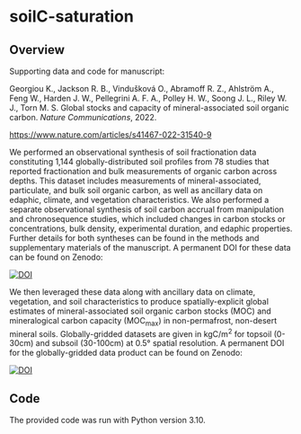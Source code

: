 # soilC-saturation

## Overview

Supporting data and code for manuscript: 

Georgiou K., Jackson R. B., Vindušková O., Abramoff R. Z., Ahlström A., Feng W., Harden J. W., Pellegrini A. F. A., Polley H. W., Soong J. L., Riley W. J., Torn M. S. Global stocks and capacity of mineral-associated soil organic carbon. _Nature Communications_, 2022.

https://www.nature.com/articles/s41467-022-31540-9

We performed an observational synthesis of soil fractionation data constituting 1,144 globally-distributed soil profiles from 78 studies that reported fractionation and bulk measurements of organic carbon across depths. This dataset includes measurements of mineral-associated, particulate, and bulk soil organic carbon, as well as ancillary data on edaphic, climate, and vegetation characteristics. We also performed a separate observational synthesis of soil carbon accrual from manipulation and chronosequence studies, which included changes in carbon stocks or concentrations, bulk density, experimental duration, and edaphic properties. Further details for both syntheses can be found in the methods and supplementary materials of the manuscript. A permanent DOI for these data can be found on Zenodo:

[![DOI](https://zenodo.org/badge/doi/10.5281/zenodo.5987414.svg)](http://dx.doi.org/10.5281/zenodo.5987414)


We then leveraged these data along with ancillary data on climate, vegetation, and soil characteristics to produce spatially-explicit global estimates of mineral-associated soil organic carbon stocks (MOC) and mineralogical carbon capacity (MOC<sub>max</sub>) in non-permafrost, non-desert mineral soils. Globally-gridded datasets are given in kgC/m<sup>2</sup> for topsoil (0-30cm) and subsoil (30-100cm) at 0.5&deg; spatial resolution. A permanent DOI for the globally-gridded data product can be found on Zenodo:

[![DOI](https://zenodo.org/badge/doi/10.5281/zenodo.6539764.svg)](http://dx.doi.org/10.5281/zenodo.6539764)

## Code

The provided code was run with Python version 3.10.
